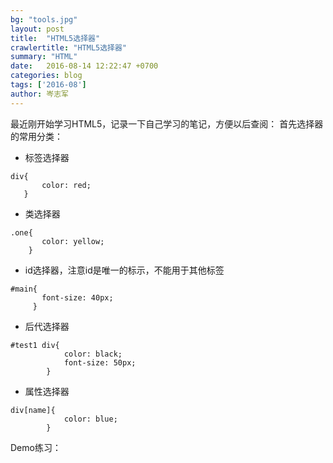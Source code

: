 ```yaml
---
bg: "tools.jpg"
layout: post
title:  "HTML5选择器"
crawlertitle: "HTML5选择器"
summary: "HTML"
date:   2016-08-14 12:22:47 +0700
categories: blog
tags: ['2016-08']
author: 岑志军
---
```

最近刚开始学习HTML5，记录一下自己学习的笔记，方便以后查阅： 
首先选择器的常用分类：
 
- 标签选择器

```
div{
       color: red;
   }
```
- 类选择器

```
.one{
       color: yellow;
    }
```
- id选择器，注意id是唯一的标示，不能用于其他标签



```
#main{
       font-size: 40px;
     }
```
- 后代选择器

```
#test1 div{
            color: black;
            font-size: 50px;
        }
```

- 属性选择器

```
div[name]{
            color: blue;
        }
```

Demo练习：

```

```





